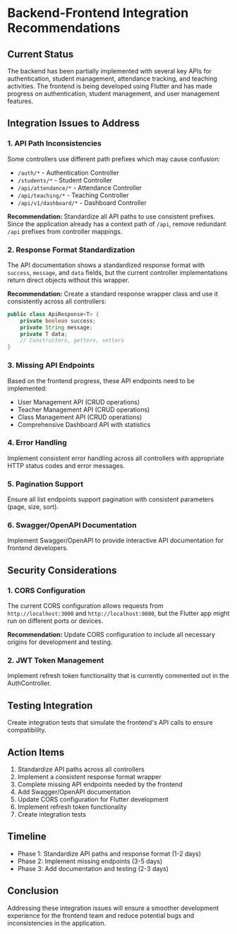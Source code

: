 # Backend-Frontend Integration Recommendations

## Current Status

The backend has been partially implemented with several key APIs for authentication, student management, attendance tracking, and teaching activities. The frontend is being developed using Flutter and has made progress on authentication, student management, and user management features.

## Integration Issues to Address

### 1. API Path Inconsistencies

Some controllers use different path prefixes which may cause confusion:

- `/auth/*` - Authentication Controller
- `/students/*` - Student Controller
- `/api/attendance/*` - Attendance Controller 
- `/api/teaching/*` - Teaching Controller
- `/api/v1/dashboard/*` - Dashboard Controller

**Recommendation:** Standardize all API paths to use consistent prefixes. Since the application already has a context path of `/api`, remove redundant `/api` prefixes from controller mappings.

### 2. Response Format Standardization

The API documentation shows a standardized response format with `success`, `message`, and `data` fields, but the current controller implementations return direct objects without this wrapper.

**Recommendation:** Create a standard response wrapper class and use it consistently across all controllers:

```java
public class ApiResponse<T> {
    private boolean success;
    private String message;
    private T data;
    // Constructors, getters, setters
}
```

### 3. Missing API Endpoints

Based on the frontend progress, these API endpoints need to be implemented:

- User Management API (CRUD operations)
- Teacher Management API (CRUD operations)
- Class Management API (CRUD operations)
- Comprehensive Dashboard API with statistics

### 4. Error Handling

Implement consistent error handling across all controllers with appropriate HTTP status codes and error messages.

### 5. Pagination Support

Ensure all list endpoints support pagination with consistent parameters (page, size, sort).

### 6. Swagger/OpenAPI Documentation

Implement Swagger/OpenAPI to provide interactive API documentation for frontend developers.

## Security Considerations

### 1. CORS Configuration

The current CORS configuration allows requests from `http://localhost:3000` and `http://localhost:8080`, but the Flutter app might run on different ports or devices.

**Recommendation:** Update CORS configuration to include all necessary origins for development and testing.

### 2. JWT Token Management

Implement refresh token functionality that is currently commented out in the AuthController.

## Testing Integration

Create integration tests that simulate the frontend's API calls to ensure compatibility.

## Action Items

1. Standardize API paths across all controllers
2. Implement a consistent response format wrapper
3. Complete missing API endpoints needed by the frontend
4. Add Swagger/OpenAPI documentation
5. Update CORS configuration for Flutter development
6. Implement refresh token functionality
7. Create integration tests

## Timeline

- Phase 1: Standardize API paths and response format (1-2 days)
- Phase 2: Implement missing endpoints (3-5 days)
- Phase 3: Add documentation and testing (2-3 days)

## Conclusion

Addressing these integration issues will ensure a smoother development experience for the frontend team and reduce potential bugs and inconsistencies in the application. 
